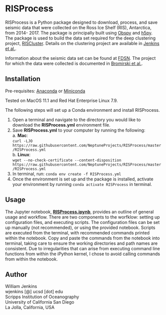 # RISProcess
RISProcess is a Python package designed to download, process, and save seismic
data that were collected on the Ross Ice Shelf (RIS), Antarctica, from 2014-
2017. The package is principally built using [Obspy](https://docs.obspy.org)
and [h5py](https://www.h5py.org). The package is used to build the data set
required for the deep clustering project,
[RISCluster](https://github.com/NeptuneProjects/RISCluster). Details on the
clustering project are available in
[Jenkins et al.](https://doi.org/10.1029/2021JB021716).

Information about the seismic data set can be found at
[FDSN](https://www.fdsn.org/networks/detail/XH_2014/).  The project for which
the data were collected is documented in
[Bromirski et al.](https://agupubs.onlinelibrary.wiley.com/doi/full/10.1002/2015GL065284).

## Installation
Pre-requisites:
[Anaconda](https://anaconda.org) or
[Miniconda](https://docs.conda.io/en/latest/miniconda.html)

Tested on MacOS 11.1 and Red Hat Enterprise Linux 7.9.

The following steps will set up a Conda environment and install RISProcess.
1. Open a terminal and navigate to the directory you would like to download the
 **RISProcess.yml** environment file.
2. Save **RISProcess.yml** to your computer by running the following:
  <br>a. **Mac**:
  <br>`curl -LJO https://raw.githubusercontent.com/NeptuneProjects/RISProcess/master/RISProcess.yml`
  <br>b. **Linux**:
  <br>`wget --no-check-certificate --content-disposition https://raw.githubusercontent.com/NeptuneProjects/RISProcess/master/RISProcess.yml`
3. In terminal, run: `conda env create -f RISProcess.yml`
4. Once the environment is set up and the package is installed, activate your
environment by running `conda activate RISProcess` in terminal.

## Usage
The Jupyter notebook,
**[RISProcess.ipynb](https://github.com/NeptuneProjects/RISProcess/blob/master/RISProcess.ipynb)**,
provides an outline of general usage and workflow.  There are two components to
the worfklow: setting up configuration files, and executing scripts. The
configuration files can be set up manually (not recommended), or using the
provided notebook. Scripts are executed from the terminal, with recommended
commands printed within the notebook. Copy and paste the commands from the
notebook into terminal, taking care to ensure the working directories and path
names are consistent. Due to irregularities that can arise from executing
command line functions from within the iPython kernel, I chose to avoid calling
commands from within the notebook.

## Author
William Jenkins
<br>wjenkins [@] ucsd [dot] edu
<br>Scripps Institution of Oceanography
<br>University of California San Diego
<br>La Jolla, California, USA
